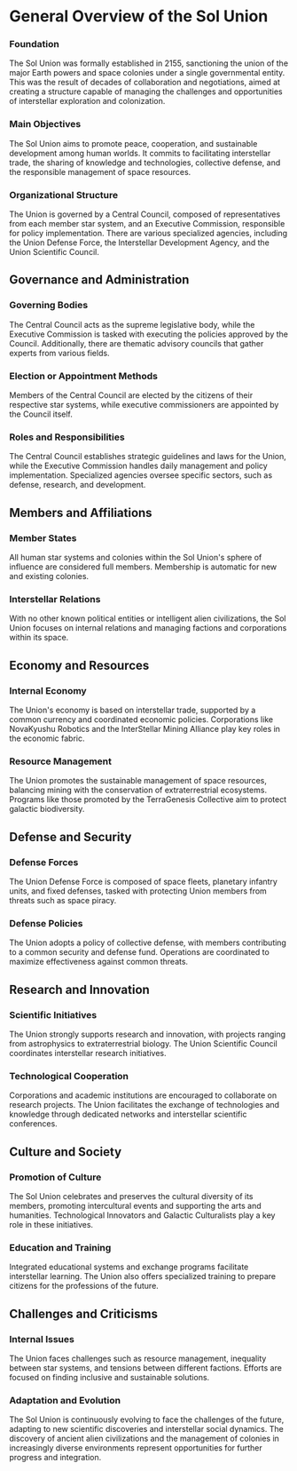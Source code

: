 # General Overview of the Sol Union

### Foundation
The Sol Union was formally established in 2155, sanctioning the union of the major Earth powers and space colonies under a single governmental entity. This was the result of decades of collaboration and negotiations, aimed at creating a structure capable of managing the challenges and opportunities of interstellar exploration and colonization.

### Main Objectives
The Sol Union aims to promote peace, cooperation, and sustainable development among human worlds. It commits to facilitating interstellar trade, the sharing of knowledge and technologies, collective defense, and the responsible management of space resources.

### Organizational Structure
The Union is governed by a Central Council, composed of representatives from each member star system, and an Executive Commission, responsible for policy implementation. There are various specialized agencies, including the Union Defense Force, the Interstellar Development Agency, and the Union Scientific Council.

## Governance and Administration

### Governing Bodies
The Central Council acts as the supreme legislative body, while the Executive Commission is tasked with executing the policies approved by the Council. Additionally, there are thematic advisory councils that gather experts from various fields.

### Election or Appointment Methods
Members of the Central Council are elected by the citizens of their respective star systems, while executive commissioners are appointed by the Council itself.

### Roles and Responsibilities
The Central Council establishes strategic guidelines and laws for the Union, while the Executive Commission handles daily management and policy implementation. Specialized agencies oversee specific sectors, such as defense, research, and development.

## Members and Affiliations

### Member States
All human star systems and colonies within the Sol Union's sphere of influence are considered full members. Membership is automatic for new and existing colonies.

### Interstellar Relations
With no other known political entities or intelligent alien civilizations, the Sol Union focuses on internal relations and managing factions and corporations within its space.

## Economy and Resources

### Internal Economy
The Union's economy is based on interstellar trade, supported by a common currency and coordinated economic policies. Corporations like NovaKyushu Robotics and the InterStellar Mining Alliance play key roles in the economic fabric.

### Resource Management
The Union promotes the sustainable management of space resources, balancing mining with the conservation of extraterrestrial ecosystems. Programs like those promoted by the TerraGenesis Collective aim to protect galactic biodiversity.

## Defense and Security

### Defense Forces
The Union Defense Force is composed of space fleets, planetary infantry units, and fixed defenses, tasked with protecting Union members from threats such as space piracy.

### Defense Policies
The Union adopts a policy of collective defense, with members contributing to a common security and defense fund. Operations are coordinated to maximize effectiveness against common threats.

## Research and Innovation

### Scientific Initiatives
The Union strongly supports research and innovation, with projects ranging from astrophysics to extraterrestrial biology. The Union Scientific Council coordinates interstellar research initiatives.

### Technological Cooperation
Corporations and academic institutions are encouraged to collaborate on research projects. The Union facilitates the exchange of technologies and knowledge through dedicated networks and interstellar scientific conferences.

## Culture and Society

### Promotion of Culture
The Sol Union celebrates and preserves the cultural diversity of its members, promoting intercultural events and supporting the arts and humanities. Technological Innovators and Galactic Culturalists play a key role in these initiatives.

### Education and Training
Integrated educational systems and exchange programs facilitate interstellar learning. The Union also offers specialized training to prepare citizens for the professions of the future.

## Challenges and Criticisms

### Internal Issues
The Union faces challenges such as resource management, inequality between star systems, and tensions between different factions. Efforts are focused on finding inclusive and sustainable solutions.

### Adaptation and Evolution
The Sol Union is continuously evolving to face the challenges of the future, adapting to new scientific discoveries and interstellar social dynamics. The discovery of ancient alien civilizations and the management of colonies in increasingly diverse environments represent opportunities for further progress and integration.

